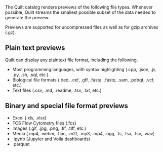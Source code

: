 
The Quilt catalog renders previews of the following file types.
Whenever possible, Quilt streams the smallest possible subset of the data
needed to generate the preview.

Previews are supported for uncompressed files as well as for gzip archives (.gz).

## Plain text previews
Quilt can display any plaintext file format, including the following. 

* Most programming languages, with syntax highlighting
(.cpp, .json, .js, .py, .sh,  .sql, etc.)
* Biological file formats (.bed, .cef, .gff, .fasta, .fastq, .sam, .pdbqt, .vcf, etc.)
* Text files (.csv, .md, .readme, .tsv, .txt, etc.)

## Binary and special file format previews
* Excel (.xls, .xlsx)
* FCS Flow Cytometry files (.fcs)
* Images (.gif, .jpg, .png, .tif, .tiff, etc.)
* Media (.mp4, .webm, .flac, .m2t, .mp3, .mp4, .ogg, .ts, .tsa, .tsv, .wav)
* .ipynb (Jupyter and Voila dashboards)
* .parquet
